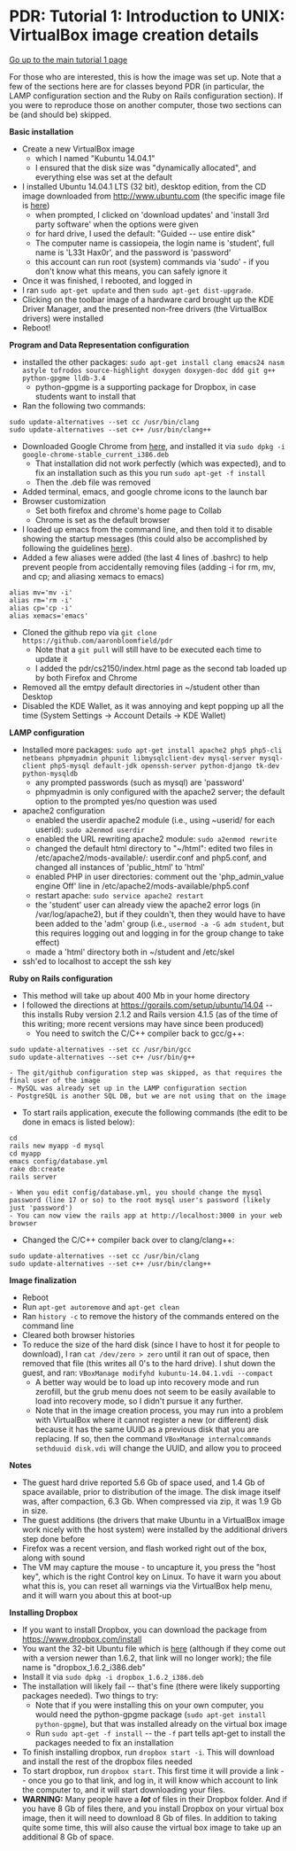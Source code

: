 PDR: Tutorial 1: Introduction to UNIX: VirtualBox image creation details
========================================================================

[Go up to the main tutorial 1 page](index.html)

For those who are interested, this is how the image was set up.  Note that a few of the sections here are for classes beyond PDR (in particular, the LAMP configuration section and the Ruby on Rails configuration section).  If you were to reproduce those on another computer, those two sections can be (and should be) skipped.

**Basic installation**

- Create a new VirtualBox image
    - which I named "Kubuntu 14.04.1"
    - I ensured that the disk size was "dynamically allocated", and everything else was set at the default
- I installed Ubuntu 14.04.1 LTS (32 bit), desktop edition, from the CD image downloaded from http://www.ubuntu.com (the specific image file is [here](http://releases.ubuntu.com/14.04.1/ubuntu-14.04.1-desktop-i386.iso))
    - when prompted, I clicked on 'download updates' and 'install 3rd party software' when the options were given
    - for hard drive, I used the default: "Guided -- use entire disk"
    - The computer name is cassiopeia, the login name is 'student', full name is 'L33t Hax0r', and the password is 'password'
    - this account can run root (system) commands via 'sudo' - if you don't know what this means, you can safely ignore it
- Once it was finished, I rebooted, and logged in
- I ran `sudo apt-get update` and then `sudo apt-get dist-upgrade`.
- Clicking on the toolbar image of a hardware card brought up the KDE Driver Manager, and the presented non-free drivers (the VirtualBox drivers) were installed
- Reboot!

**Program and Data Representation configuration**

- installed the other packages: `sudo apt-get install clang emacs24 nasm astyle tofrodos source-highlight doxygen doxygen-doc ddd git g++ python-gpgme lldb-3.4`
    - python-gpgme is a supporting package for Dropbox, in case students want to install that
- Ran the following two commands:
```
sudo update-alternatives --set cc /usr/bin/clang
sudo update-alternatives --set c++ /usr/bin/clang++
```
- Downloaded Google Chrome from [here](https://www.google.com/intl/en/chrome/browser/), and installed it via `sudo dpkg -i google-chrome-stable_current_i386.deb`
    - That installation did not work perfectly (which was expected), and to fix an installation such as this you run `sudo apt-get -f install`
    - Then the .deb file was removed
- Added terminal, emacs, and google chrome icons to the launch bar
- Browser customization
    - Set both firefox and chrome's home page to Collab
    - Chrome is set as the default browser
- I loaded up emacs from the command line, and then told it to disable showing the startup messages (this could also be accomplished by following the guidelines [here](http://xenon.stanford.edu/~manku/dotemacs.html)).
- Added a few aliases were added (the last 4 lines of .bashrc) to help prevent people from accidentally removing files (adding -i for rm, mv, and cp; and aliasing xemacs to emacs)
```
alias mv='mv -i'
alias rm='rm -i'
alias cp='cp -i'
alias xemacs='emacs'
```
- Cloned the github repo via `git clone https://github.com/aaronbloomfield/pdr`
    - Note that a `git pull` will still have to be executed each time to update it
    - I added the pdr/cs2150/index.html page as the second tab loaded up by both Firefox and Chrome
- Removed all the emtpy default directories in ~/student other than Desktop
- Disabled the KDE Wallet, as it was annoying and kept popping up all the time (System Settings -> Account Details -> KDE Wallet)

**LAMP configuration**

- Installed more packages: `sudo apt-get install apache2 php5 php5-cli netbeans phpmyadmin phpunit libmysqlclient-dev mysql-server mysql-client php5-mysql default-jdk openssh-server python-django tk-dev python-mysqldb`
    - any prompted passwords (such as mysql) are 'password'
    - phpmyadmin is only configured with the apache2 server; the default option to the prompted yes/no question was used
- apache2 configuration
    - enabled the userdir apache2 module (i.e., using ~userid/ for each userid): `sudo a2enmod userdir`
    - enabled the URL rewriting apache2 module: `sudo a2enmod rewrite`
    - changed the default html directory to "~/html": edited two files in /etc/apache2/mods-available/: userdir.conf and php5.conf, and changed all instances of 'public_html' to 'html'
    - enabled PHP in user directories: comment out the 'php_admin_value engine Off' line in /etc/apache2/mods-available/php5.conf
    - restart apache: `sudo service apache2 restart`
    - the 'student' user can already view the apache2 error logs (in /var/log/apache2), but if they couldn't, then they would have to have been added to the 'adm' group (i.e., `usermod -a -G adm student`, but this requires logging out and logging in for the group change to take effect)
    - made a 'html' directory both in ~/student and /etc/skel
- ssh'ed to localhost to accept the ssh key

**Ruby on Rails configuration**

- This method will take up about 400 Mb in your home directory
- I followed the directions at https://gorails.com/setup/ubuntu/14.04 -- this installs Ruby version 2.1.2 and Rails version 4.1.5 (as of the time of this writing; more recent versions may have since been produced)
    - You need to switch the C/C++ compiler back to gcc/g++:
```
sudo update-alternatives --set cc /usr/bin/gcc
sudo update-alternatives --set c++ /usr/bin/g++
```
    - The git/github configuration step was skipped, as that requires the final user of the image
    - MySQL was already set up in the LAMP configuration section
    - PostgreSQL is another SQL DB, but we are not using that on the image
- To start rails application, execute the following commands (the edit to be done in emacs is listed below):
```
cd
rails new myapp -d mysql
cd myapp
emacs config/database.yml
rake db:create
rails server
```
    - When you edit config/database.yml, you should change the mysql password (line 17 or so) to the root mysql user's password (likely just 'password')
    - You can now view the rails app at http://localhost:3000 in your web browser
- Changed the C/C++ compiler back over to clang/clang++:
```
sudo update-alternatives --set cc /usr/bin/clang
sudo update-alternatives --set c++ /usr/bin/clang++
```

**Image finalization**

- Reboot
- Run `apt-get autoremove` and `apt-get clean`
- Ran `history -c` to remove the history of the commands entered on the command line
- Cleared both browser histories
- To reduce the size of the hard disk (since I have to host it for people to download), I ran `cat /dev/zero > zero` until it ran out of space, then removed that file (this writes all 0's to the hard drive).  I shut down the guest, and ran: `VBoxManage modifyhd kubuntu-14.04.1.vdi --compact`
    - A better way would be to load up into recovery mode and run zerofill, but the grub menu does not seem to be easily available to load into recovery mode, so I didn't pursue it any further.
    - Note that in the image creation process, you may run into a problem with VirtualBox where it cannot register a new (or different) disk because it has the same UUID as a previous disk that you are replacing.  If so, then the command `VBoxManage internalcommands sethduuid disk.vdi` will change the UUID, and allow you to proceed

**Notes**

- The guest hard drive reported 5.6 Gb of space used, and 1.4 Gb of space available, prior to distribution of the image.  The disk image itself was, after compaction, 6.3 Gb.  When compressed via zip, it was 1.9 Gb in size.
- The guest additions (the drivers that make Ubuntu in a VirtualBox image work nicely with the host system) were installed by the additional drivers step done before
- Firefox was a recent version, and flash worked right out of the box, along with sound
- The VM may capture the mouse - to uncapture it, you press the "host key", which is the right Control key on Linux.  To have it warn you about what this is, you can reset all warnings via the VirtualBox help menu, and it will warn you about this at boot-up


**Installing Dropbox**

- If you want to install Dropbox, you can download the package from https://www.dropbox.com/install
- You want the 32-bit Ubuntu file which is [here](https://www.dropbox.com/download?dl=packages/ubuntu/dropbox_1.6.2_i386.deb) (although if they come out with a version newer than 1.6.2, that link will no longer work); the file name is "dropbox_1.6.2_i386.deb"
- Install it via `sudo dpkg -i dropbox_1.6.2_i386.deb`
- The installation will likely fail -- that's fine (there were likely supporting packages needed).  Two things to try:
    - Note that if you were installing this on your own computer, you would need the python-gpgme package (`sudo apt-get install python-gpgme`), but that was installed already on the virtual box image
    - Run `sudo apt-get -f install` -- the `-f` part tells apt-get to install the packages needed to fix an installation
- To finish installing dropbox, run `dropbox start -i`.  This will download and install the rest of the dropbox files needed
- To start dropbox, run `dropbox start`.  This first time it will provide a link -- once you go to that link, and log in, it will know which account to link the computer to, and it will start downloading your files.
- **WARNING:** Many people have a ***lot*** of files in their Dropbox folder.  And if you have 8 Gb of files there, and you install Dropbox on your virtual box image, then it will need to download 8 Gb of files.  In addition to taking quite some time, this will also cause the virtual box image to take up an additional 8 Gb of space.
